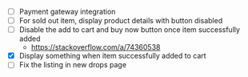 - [ ] Payment gateway integration
- [ ] For sold out item, display product details with button disabled
- [ ] Disable the add to cart and buy now button once item successfully added
    - https://stackoverflow.com/a/74360538
- [x] Display something when item successfully added to cart
- [ ] Fix the listing in new drops page
